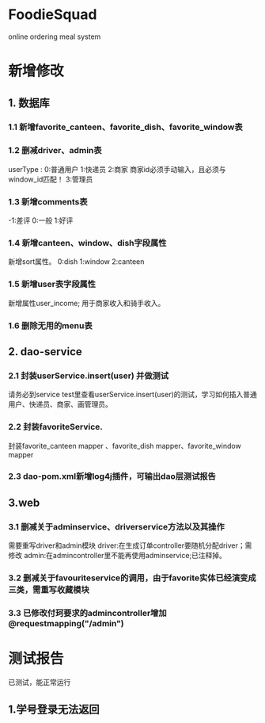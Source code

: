 # FoodieSquad
 online ordering meal system
# 新增修改
## 1. 数据库
### 1.1 新增favorite_canteen、favorite_dish、favorite_window表
### 1.2 删减driver、admin表
userType :
0:普通用户
1:快递员
2:商家 商家id必须手动输入，且必须与window_id匹配！
3:管理员
### 1.3 新增comments表
-1:差评
0:一般
1:好评
### 1.4 新增canteen、window、dish字段属性
新增sort属性。
0:dish
1:window
2:canteen
### 1.5 新增user表字段属性
新增属性user_income;
用于商家收入和骑手收入。
### 1.6 删除无用的menu表
## 2. dao-service
### 2.1 封装userService.insert(user) 并做测试
请务必到service test里查看userService.insert(user)的测试，学习如何插入普通用户、快递员、商家、画管理员。
### 2.2 封装favoriteService.
封装favorite_canteen mapper 、favorite_dish mapper、favorite_window mapper
### 2.3 dao-pom.xml新增log4j插件，可输出dao层测试报告
## 3.web
### 3.1 删减关于adminservice、driverservice方法以及其操作
需要重写driver和admin模块
driver:在生成订单controller要随机分配driver；需修改
admin:在admincontroller里不能再使用adminservice;已注释掉。
### 3.2 删减关于favouriteservice的调用，由于favorite实体已经演变成三类，需重写收藏模块
### 3.3 已修改付珂要求的admincontroller增加@requestmapping("/admin")

# 测试报告
已测试，能正常运行
## 1.学号登录无法返回


